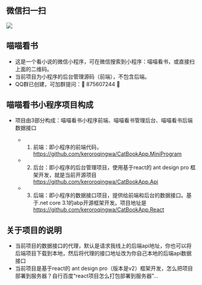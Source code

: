 ## 微信扫一扫
<img src="https://www.somethingwhat.com/catbook_qrcode.jpg"/>


## 喵喵看书
- 这是一个看小说的微信小程序，可在微信搜索到小程序：喵喵看书，或直接扫上面的二维码。
- 当前项目为小程序的后台管理源码（前端），不包含后端。
- QQ群已创建，可加群提问：🎉 875607244 🎉


## 喵喵看书小程序项目构成

- 项目由3部分构成：喵喵看书小程序前端、喵喵看书管理后台、喵喵看书后端数据接口

  - 1. 前端：即小程序的前端代码，https://github.com/keroroqingwa/CatBookApp.MiniProgram
  - 2. 后台：即小程序的后台管理项目，使用基于react的 ant design pro 框架开发，就是当前开源项目 https://github.com/keroroqingwa/CatBookApp.Api
  - 3. 后端：即小程序的数据接口项目，提供给前端和后台的数据接口。基于.net core 3.1的abp开源框架开发。项目地址是 https://github.com/keroroqingwa/CatBookApp.React


## 关于项目的说明
- 当前项目的数据接口的代理，默认是请求我线上的后端api地址，你也可以将后端项目下载到本地，然后将代理的接口地址改为你自己本地的后端api数据接口
- 当前项目是基于react的 ant design pro（版本是v2）框架开发，怎么把项目部署到服务器？自行百度“react项目怎么打包部署到服务器”...
